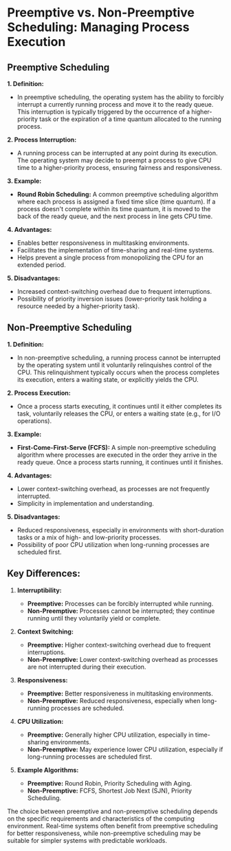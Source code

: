 # Preemptive vs. Non-Preemptive Scheduling: Managing Process Execution

## Preemptive Scheduling

**1. Definition:**
   - In preemptive scheduling, the operating system has the ability to forcibly interrupt a currently running process and move it to the ready queue. This interruption is typically triggered by the occurrence of a higher-priority task or the expiration of a time quantum allocated to the running process.

**2. Process Interruption:**
   - A running process can be interrupted at any point during its execution. The operating system may decide to preempt a process to give CPU time to a higher-priority process, ensuring fairness and responsiveness.

**3. Example:**
   - **Round Robin Scheduling:** A common preemptive scheduling algorithm where each process is assigned a fixed time slice (time quantum). If a process doesn't complete within its time quantum, it is moved to the back of the ready queue, and the next process in line gets CPU time.

**4. Advantages:**
   - Enables better responsiveness in multitasking environments.
   - Facilitates the implementation of time-sharing and real-time systems.
   - Helps prevent a single process from monopolizing the CPU for an extended period.

**5. Disadvantages:**
   - Increased context-switching overhead due to frequent interruptions.
   - Possibility of priority inversion issues (lower-priority task holding a resource needed by a higher-priority task).

## Non-Preemptive Scheduling

**1. Definition:**
   - In non-preemptive scheduling, a running process cannot be interrupted by the operating system until it voluntarily relinquishes control of the CPU. This relinquishment typically occurs when the process completes its execution, enters a waiting state, or explicitly yields the CPU.

**2. Process Execution:**
   - Once a process starts executing, it continues until it either completes its task, voluntarily releases the CPU, or enters a waiting state (e.g., for I/O operations).

**3. Example:**
   - **First-Come-First-Serve (FCFS):** A simple non-preemptive scheduling algorithm where processes are executed in the order they arrive in the ready queue. Once a process starts running, it continues until it finishes.

**4. Advantages:**
   - Lower context-switching overhead, as processes are not frequently interrupted.
   - Simplicity in implementation and understanding.

**5. Disadvantages:**
   - Reduced responsiveness, especially in environments with short-duration tasks or a mix of high- and low-priority processes.
   - Possibility of poor CPU utilization when long-running processes are scheduled first.

## Key Differences:

1. **Interruptibility:**
   - **Preemptive:** Processes can be forcibly interrupted while running.
   - **Non-Preemptive:** Processes cannot be interrupted; they continue running until they voluntarily yield or complete.

2. **Context Switching:**
   - **Preemptive:** Higher context-switching overhead due to frequent interruptions.
   - **Non-Preemptive:** Lower context-switching overhead as processes are not interrupted during their execution.

3. **Responsiveness:**
   - **Preemptive:** Better responsiveness in multitasking environments.
   - **Non-Preemptive:** Reduced responsiveness, especially when long-running processes are scheduled.

4. **CPU Utilization:**
   - **Preemptive:** Generally higher CPU utilization, especially in time-sharing environments.
   - **Non-Preemptive:** May experience lower CPU utilization, especially if long-running processes are scheduled first.

5. **Example Algorithms:**
   - **Preemptive:** Round Robin, Priority Scheduling with Aging.
   - **Non-Preemptive:** FCFS, Shortest Job Next (SJN), Priority Scheduling.

The choice between preemptive and non-preemptive scheduling depends on the specific requirements and characteristics of the computing environment. Real-time systems often benefit from preemptive scheduling for better responsiveness, while non-preemptive scheduling may be suitable for simpler systems with predictable workloads.
